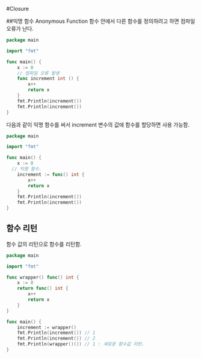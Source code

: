 #Closure

##익명 함수 Anonymous Function
함수 안에서 다른 함수를 정의하려고 하면 컴파일 오류가 난다.
```go
package main

import "fmt"

func main() {
	x := 0
	// 컴파일 오류 발생
	func increment int () {
		x++
		return x
	}
	fmt.Println(increment())
	fmt.Println(increment())
}

```

다음과 같이 익명 함수를 써서 increment 변수의 값에 함수를 할당하면 사용 가능함.
```go
package main

import "fmt"

func main() {
	x := 0
  // 익명 함수.
	increment := func() int {
		x++
		return x
	}
	fmt.Println(increment())
	fmt.Println(increment())
}
```

## 함수 리턴
함수 값의 리턴으로 함수를 리턴함.
```go
package main

import "fmt"

func wrapper() func() int {
	x := 0
	return func() int {
		x++
		return x
	}
}

func main() {
	increment := wrapper()
	fmt.Println(increment()) // 1
	fmt.Println(increment()) // 2
	fmt.Println(wrapper()()) // 1 : 새로운 함수값 리턴.
}
```
